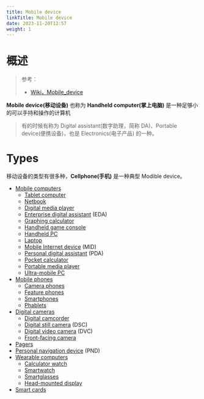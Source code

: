 ```yaml
---
title: Mobile device
linkTitle: Mobile device
date: 2023-11-20T12:57
weight: 1
---
```


# 概述

> 参考：
> 
> - [Wiki，Mobile_device](https://en.wikipedia.org/wiki/Mobile_device)

**Mobile device(移动设备)** 也称为 **Handheld computer(掌上电脑)** 是一种足够小的可以手持和操作的计算机

> 有的时候有称为 Digital assistant(数字助理，简称 DA)、Portable device(便携设备)，也是 Electronics(电子产品) 的一种。

# Types

移动设备的类型有很多种，**Cellphone(手机)** 是一种典型 Modible device。

- [Mobile computers](https://en.wikipedia.org/wiki/Mobile_computing "Mobile computing")
  - [Tablet computer](https://en.wikipedia.org/wiki/Tablet_computer "Tablet computer")
  - [Netbook](https://en.wikipedia.org/wiki/Netbook "Netbook")
  - [Digital media player](https://en.wikipedia.org/wiki/Digital_media_player "Digital media player")
  - [Enterprise digital assistant](https://en.wikipedia.org/wiki/Enterprise_digital_assistant "Enterprise digital assistant") (EDA)
  - [Graphing calculator](https://en.wikipedia.org/wiki/Graphing_calculator "Graphing calculator")
  - [Handheld game console](https://en.wikipedia.org/wiki/Handheld_game_console "Handheld game console")
  - [Handheld PC](https://en.wikipedia.org/wiki/Handheld_PC "Handheld PC")
  - [Laptop](https://en.wikipedia.org/wiki/Laptop "Laptop")
  - [Mobile Internet device](https://en.wikipedia.org/wiki/Mobile_Internet_device "Mobile Internet device") (MID)
  - [Personal digital assistant](https://en.wikipedia.org/wiki/Personal_digital_assistant "Personal digital assistant") (PDA)
  - [Pocket calculator](https://en.wikipedia.org/wiki/Pocket_calculator "Pocket calculator")
  - [Portable media player](https://en.wikipedia.org/wiki/Portable_media_player "Portable media player")
  - [Ultra-mobile PC](https://en.wikipedia.org/wiki/Ultra-mobile_PC "Ultra-mobile PC")
- [Mobile phones](https://en.wikipedia.org/wiki/Mobile_phones "Mobile phones")
  - [Camera phones](https://en.wikipedia.org/wiki/Camera_phones "Camera phones")
  - [Feature phones](https://en.wikipedia.org/wiki/Feature_phone "Feature phone")
  - [Smartphones](https://en.wikipedia.org/wiki/Smartphones "Smartphones")
  - [Phablets](https://en.wikipedia.org/wiki/Phablets "Phablets")
- [Digital cameras](https://en.wikipedia.org/wiki/Digital_cameras "Digital cameras")
  - [Digital camcorder](https://en.wikipedia.org/wiki/Digital_camcorder "Digital camcorder")
  - [Digital still camera](https://en.wikipedia.org/wiki/Digital_still_camera "Digital still camera") (DSC)
  - [Digital video camera](https://en.wikipedia.org/wiki/Digital_video_camera) (DVC)
  - [Front-facing camera](https://en.wikipedia.org/wiki/Front-facing_camera "Front-facing camera")
- [Pagers](https://en.wikipedia.org/wiki/Pagers "Pagers")
- [Personal navigation device](https://en.wikipedia.org/wiki/Personal_navigation_device "Personal navigation device") (PND)
- [Wearable computers](https://en.wikipedia.org/wiki/Wearable_computers "Wearable computers")
  - [Calculator watch](https://en.wikipedia.org/wiki/Calculator_watch "Calculator watch")
  - [Smartwatch](https://en.wikipedia.org/wiki/Smartwatch "Smartwatch")
  - [Smartglasses](https://en.wikipedia.org/wiki/Smartglasses "Smartglasses")
  - [Head-mounted display](https://en.wikipedia.org/wiki/Head-mounted_display "Head-mounted display")
- [Smart cards](https://en.wikipedia.org/wiki/Smart_cards "Smart cards")



